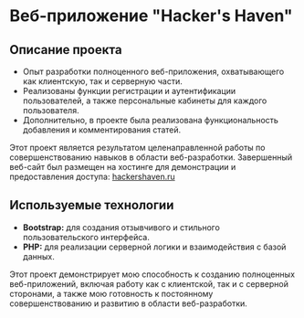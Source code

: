 # Веб-приложение "Hacker's Haven"

## Описание проекта
* Опыт разработки полноценного веб-приложения, охватывающего как клиентскую, так и серверную части.
* Реализованы функции регистрации и аутентификации пользователей, а также персональные кабинеты для каждого пользователя.
* Дополнительно, в проекте была реализована функциональность добавления и комментирования статей.

Этот проект является результатом целенаправленной работы по совершенствованию навыков в области веб-разработки. Завершенный веб-сайт был размещен на хостинге для демонстрации и предоставления доступа: [hackershaven.ru](https://hackershaven.ru/)

## Используемые технологии
* **Bootstrap:** для создания отзывчивого и стильного пользовательского интерфейса.
* **PHP:** для реализации серверной логики и взаимодействия с базой данных.

Этот проект демонстрирует мою способность к созданию полноценных веб-приложений, включая работу как с клиентской, так и с серверной сторонами, а также мою готовность к постоянному совершенствованию и развитию в области веб-разработки.